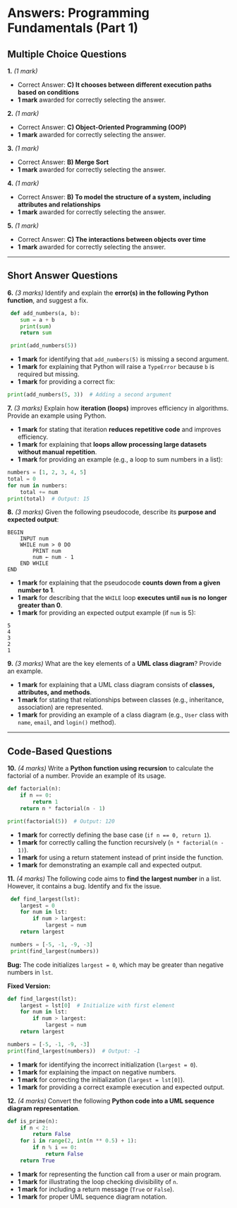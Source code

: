 # **Answers: Programming Fundamentals (Part 1)**

## **Multiple Choice Questions**

**1.** *(1 mark)*  
- Correct Answer: **C) It chooses between different execution paths based on conditions**  
- **1 mark** awarded for correctly selecting the answer.  

**2.** *(1 mark)*  
- Correct Answer: **C) Object-Oriented Programming (OOP)**  
- **1 mark** awarded for correctly selecting the answer.  

**3.** *(1 mark)*  
- Correct Answer: **B) Merge Sort**  
- **1 mark** awarded for correctly selecting the answer.  

**4.** *(1 mark)*  
- Correct Answer: **B) To model the structure of a system, including attributes and relationships**  
- **1 mark** awarded for correctly selecting the answer.  

**5.** *(1 mark)*  
- Correct Answer: **C) The interactions between objects over time**  
- **1 mark** awarded for correctly selecting the answer.  

---

## **Short Answer Questions**

**6.** *(3 marks)* Identify and explain the **error(s) in the following Python function**, and suggest a fix.
```python
 def add_numbers(a, b):
    sum = a + b
    print(sum)
    return sum

 print(add_numbers(5))
```
- **1 mark** for identifying that `add_numbers(5)` is missing a second argument.
- **1 mark** for explaining that Python will raise a `TypeError` because `b` is required but missing.
- **1 mark** for providing a correct fix:
```python
print(add_numbers(5, 3))  # Adding a second argument
```

**7.** *(3 marks)* Explain how **iteration (loops)** improves efficiency in algorithms. Provide an example using Python.
- **1 mark** for stating that iteration **reduces repetitive code** and improves efficiency.
- **1 mark** for explaining that **loops allow processing large datasets without manual repetition**.
- **1 mark** for providing an example (e.g., a loop to sum numbers in a list):
```python
numbers = [1, 2, 3, 4, 5]
total = 0
for num in numbers:
    total += num
print(total)  # Output: 15
```

**8.** *(3 marks)* Given the following pseudocode, describe its **purpose and expected output**:
```
BEGIN
    INPUT num
    WHILE num > 0 DO
        PRINT num
        num ← num - 1
    END WHILE
END
```
- **1 mark** for explaining that the pseudocode **counts down from a given number to 1**.
- **1 mark** for describing that the `WHILE` loop **executes until `num` is no longer greater than 0**.
- **1 mark** for providing an expected output example (if `num` is 5):
```
5
4
3
2
1
```

**9.** *(3 marks)* What are the key elements of a **UML class diagram**? Provide an example.
- **1 mark** for explaining that a UML class diagram consists of **classes, attributes, and methods**.
- **1 mark** for stating that relationships between classes (e.g., inheritance, association) are represented.
- **1 mark** for providing an example of a class diagram (e.g., `User` class with `name`, `email`, and `login()` method).

---

## **Code-Based Questions**

**10.** *(4 marks)* Write a **Python function using recursion** to calculate the factorial of a number. Provide an example of its usage.
```python
def factorial(n):
    if n == 0:
        return 1
    return n * factorial(n - 1)

print(factorial(5))  # Output: 120
```
- **1 mark** for correctly defining the base case (`if n == 0, return 1`).
- **1 mark** for correctly calling the function recursively (`n * factorial(n - 1)`).
- **1 mark** for using a return statement instead of print inside the function.
- **1 mark** for demonstrating an example call and expected output.

**11.** *(4 marks)* The following code aims to **find the largest number** in a list. However, it contains a bug. Identify and fix the issue.
```python
 def find_largest(lst):
    largest = 0
    for num in lst:
        if num > largest:
            largest = num
    return largest

 numbers = [-5, -1, -9, -3]
 print(find_largest(numbers))
```
**Bug:** The code initializes `largest = 0`, which may be greater than negative numbers in `lst`.

**Fixed Version:**
```python
def find_largest(lst):
    largest = lst[0]  # Initialize with first element
    for num in lst:
        if num > largest:
            largest = num
    return largest

numbers = [-5, -1, -9, -3]
print(find_largest(numbers))  # Output: -1
```
- **1 mark** for identifying the incorrect initialization (`largest = 0`).
- **1 mark** for explaining the impact on negative numbers.
- **1 mark** for correcting the initialization (`largest = lst[0]`).
- **1 mark** for providing a correct example execution and expected output.

**12.** *(4 marks)* Convert the following **Python code into a UML sequence diagram representation**.
```python
def is_prime(n):
    if n < 2:
        return False
    for i in range(2, int(n ** 0.5) + 1):
        if n % i == 0:
            return False
    return True
```
- **1 mark** for representing the function call from a user or main program.
- **1 mark** for illustrating the loop checking divisibility of `n`.
- **1 mark** for including a return message (`True` or `False`).
- **1 mark** for proper UML sequence diagram notation.
